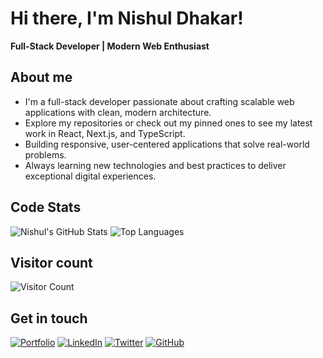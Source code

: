 # Hi there, I'm Nishul Dhakar!
**Full-Stack Developer | Modern Web Enthusiast**

## About me
- I'm a full-stack developer passionate about crafting scalable web applications with clean, modern architecture.
- Explore my repositories or check out my pinned ones to see my latest work in React, Next.js, and TypeScript.
- Building responsive, user-centered applications that solve real-world problems.
- Always learning new technologies and best practices to deliver exceptional digital experiences.

## Code Stats
![Nishul's GitHub Stats](https://github-readme-stats.vercel.app/api?username=NishulDhakar&show_icons=true&theme=dark)   ![Top Languages](https://github-readme-stats.vercel.app/api/top-langs/?username=NishulDhakar&layout=compact&theme=dark)

## Visitor count
![Visitor Count](https://count.getloli.com/get/@NishulDhakar?theme=rule34)

## Get in touch
[![Portfolio](https://img.shields.io/badge/Portfolio-grey?style=for-the-badge&logo=vercel)](https://nishuldhakar.com)
[![LinkedIn](https://img.shields.io/badge/LinkedIn-blue?style=for-the-badge&logo=linkedin)](https://linkedin.com/in/nishul-dhakar/)
[![Twitter](https://img.shields.io/badge/Twitter-black?style=for-the-badge&logo=x)](https://x.com/nishuldhakar)
[![GitHub](https://img.shields.io/badge/GitHub-181717?style=for-the-badge&logo=github)](https://github.com/NishulDhakar)
